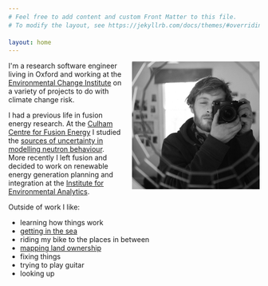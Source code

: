 ```yaml
---
# Feel free to add content and custom Front Matter to this file.
# To modify the layout, see https://jekyllrb.com/docs/themes/#overriding-theme-defaults

layout: home
---
```


<img
    src="assets/image/self-portrait.jpg"
    title="Objects in the mirror may appear more presentable than they are."
    width="256"
    style="float: right; margin-left: 20px;"
/>

I'm a research software engineer living in Oxford and working at the [Environmental Change Institute](https://www.eci.ox.ac.uk/) on a variety of projects to do with climate change risk.

I had a previous life in fusion energy research. At the [Culham Centre for Fusion Energy](https://ccfe.ukaea.uk/) I studied the [sources of uncertainty in modelling neutron behaviour](https://etheses.whiterose.ac.uk/23579/). More recently I left fusion and decided to work on renewable energy generation planning and integration at the [Institute for Environmental Analytics](https://www.the-iea.org/).

Outside of work I like:
- learning how things work
- [getting in the sea](https://magicseaweed.com/Croyde-Beach-Surf-Report/7/)
- riding my bike to the places in between
- [mapping land ownership](https://www.whoownsoxford.org/)
- fixing things
- trying to play guitar
- looking up
